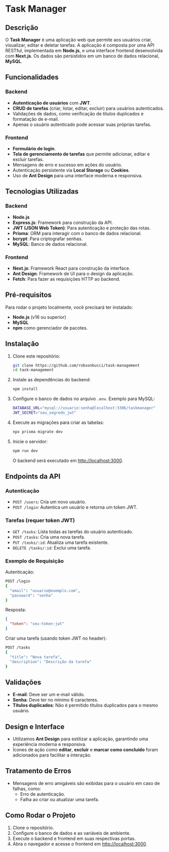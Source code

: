 # Task Manager

## Descrição

O **Task Manager** é uma aplicação web que permite aos usuários criar, visualizar, editar e deletar tarefas. A aplicação é composta por uma API RESTful, implementada em **Node.js**, e uma interface frontend desenvolvida com **Next.js**. Os dados são persistidos em um banco de dados relacional, **MySQL**.

## Funcionalidades

### Backend

- **Autenticação de usuários** com **JWT**.
- **CRUD de tarefas** (criar, listar, editar, excluir) para usuários autenticados.
- Validações de dados, como verificação de títulos duplicados e formatação de e-mail.
- Apenas o usuário autenticado pode acessar suas próprias tarefas.

### Frontend

- **Formulário de login**.
- **Tela de gerenciamento de tarefas** que permite adicionar, editar e excluir tarefas.
- Mensagens de erro e sucesso em ações do usuário.
- Autenticação persistente via **Local Storage** ou **Cookies**.
- Uso de **Ant Design** para uma interface moderna e responsiva.

## Tecnologias Utilizadas

### Backend

- **Node.js**
- **Express.js**: Framework para construção da API.
- **JWT (JSON Web Token)**: Para autenticação e proteção das rotas.
- **Prisma**: ORM para interagir com o banco de dados relacional.
- **bcrypt**: Para criptografar senhas.
- **MySQL**: Banco de dados relacional.

### Frontend

- **Next.js**: Framework React para construção da interface.
- **Ant Design**: Framework de UI para o design da aplicação.
- **Fetch**: Para fazer as requisições HTTP ao backend.

## Pré-requisitos

Para rodar o projeto localmente, você precisará ter instalado:

- **Node.js** (v16 ou superior)
- **MySQL**
- **npm** como gerenciador de pacotes.

## Instalação

1. Clone este repositório:

   ```bash
   git clone https://github.com/robsonbucci/task-management
   cd task-management
   ```

2. Instale as dependências do backend:

   ```bash
   npm install
   ```

3. Configure o banco de dados no arquivo `.env`. Exemplo para MySQL:

   ```bash
   DATABASE_URL="mysql://usuario:senha@localhost:3306/taskmanager"
   JWT_SECRET="seu_segredo_jwt"
   ```

4. Execute as migrações para criar as tabelas:

   ```bash
   npx prisma migrate dev
   ```

5. Inicie o servidor:

   ```bash
   npm run dev
   ```

   O backend será executado em [http://localhost:3000](http://localhost:3000).

## Endpoints da API

### Autenticação

- `POST /users`: Cria um novo usuário.
- `POST /login`: Autentica um usuário e retorna um token JWT.

### Tarefas (requer token JWT)

- `GET /tasks`: Lista todas as tarefas do usuário autenticado.
- `POST /tasks`: Cria uma nova tarefa.
- `PUT /tasks/:id`: Atualiza uma tarefa existente.
- `DELETE /tasks/:id`: Exclui uma tarefa.

### Exemplo de Requisição

Autenticação:

```bash
POST /login
{
  "email": "usuario@exemplo.com",
  "password": "senha"
}
```

Resposta:

```json
{
  "token": "seu-token-jwt"
}
```

Criar uma tarefa (usando token JWT no header):

```bash
POST /tasks
{
  "title": "Nova tarefa",
  "description": "Descrição da tarefa"
}
```

## Validações

- **E-mail**: Deve ser um e-mail válido.
- **Senha**: Deve ter no mínimo 6 caracteres.
- **Títulos duplicados**: Não é permitido títulos duplicados para o mesmo usuário.

## Design e Interface

- Utilizamos **Ant Design** para estilizar a aplicação, garantindo uma experiência moderna e responsiva.
- Ícones de ação como **editar**, **excluir** e **marcar como concluído** foram adicionados para facilitar a interação.

## Tratamento de Erros

- Mensagens de erro amigáveis são exibidas para o usuário em caso de falhas, como:
  - Erro de autenticação.
  - Falha ao criar ou atualizar uma tarefa.

## Como Rodar o Projeto

1. Clone o repositório.
2. Configure o banco de dados e as variáveis de ambiente.
3. Execute o backend e frontend em suas respectivas portas.
4. Abra o navegador e acesse o frontend em [http://localhost:3000](http://localhost:3000).
